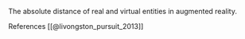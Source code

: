 The absolute distance of real and virtual entities in augmented reality. 





References
[[@livongston_pursuit_2013]]